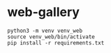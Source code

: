 # web-gallery

```
python3 -m venv venv_web
source venv_web/bin/activate
pip install -r requirements.txt
```
